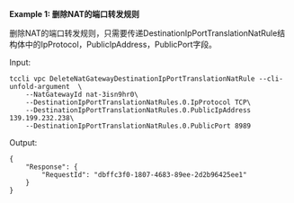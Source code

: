 **Example 1: 删除NAT的端口转发规则**

删除NAT的端口转发规则，只需要传递DestinationIpPortTranslationNatRule结构体中的IpProtocol，PublicIpAddress，PublicPort字段。

Input: 

```
tccli vpc DeleteNatGatewayDestinationIpPortTranslationNatRule --cli-unfold-argument  \
    --NatGatewayId nat-3isn9hr0\
    --DestinationIpPortTranslationNatRules.0.IpProtocol TCP\
    --DestinationIpPortTranslationNatRules.0.PublicIpAddress 139.199.232.238\
    --DestinationIpPortTranslationNatRules.0.PublicPort 8989
```

Output: 
```
{
    "Response": {
        "RequestId": "dbffc3f0-1807-4683-89ee-2d2b96425ee1"
    }
}
```

